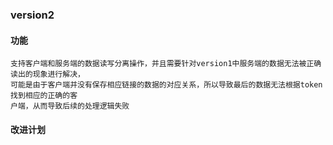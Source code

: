 ### version2
#### 功能
```
支持客户端和服务端的数据读写分离操作，并且需要针对version1中服务端的数据无法被正确读出的现象进行解决，
可能是由于客户端并没有保存相应链接的数据的对应关系，所以导致最后的数据无法根据token找到相应的正确的客
户端，从而导致后续的处理逻辑失败
```
#### 改进计划
```text

```